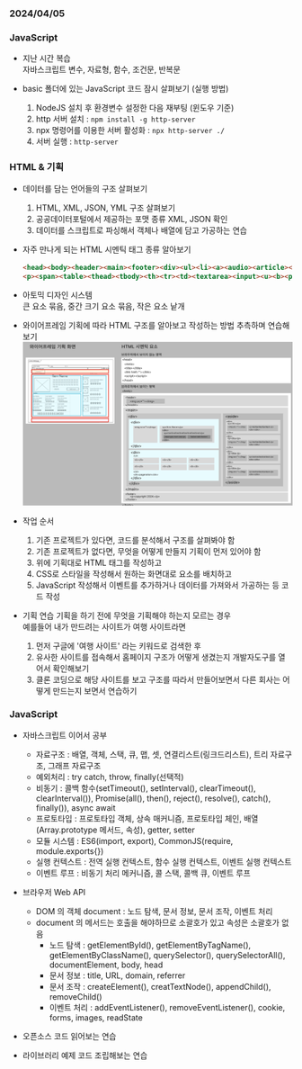 ### 2024/04/05

### JavaScript

- 지난 시간 복습  
  자바스크립트 변수, 자료형, 함수, 조건문, 반복문

- basic 폴더에 있는 JavaScript 코드 잠시 살펴보기 (실행 방법)  
  1. NodeJS 설치 후 환경변수 설정한 다음 재부팅 (윈도우 기준)
  2. http 서버 설치 : `npm install -g http-server`
  3. npx 명령어를 이용한 서버 활성화 : `npx http-server ./`
  4. 서버 실행 : `http-server`

### HTML & 기획

- 데이터를 담는 언어들의 구조 살펴보기  
  1. HTML, XML, JSON, YML 구조 살펴보기
  2. 공공데이터포털에서 제공하는 포맷 종류 XML, JSON 확인
  3. 데이터를 스크립트로 파싱해서 객체나 배열에 담고 가공하는 연습  

- 자주 만나게 되는 HTML 시멘틱 태그 종류 알아보기
  ```html
  <head><body><header><main><footer><div><ul><li><a><audio><article><br/><hr/><img><nav><progress><option><select><option>
  <p><span><table><thead><tbody><th><tr><td><textarea><input><u><b><pre><ol>
  ```

- 아토믹 디자인 시스템  
  큰 요소 묶음, 중간 크기 요소 묶음, 작은 요소 낱개

- 와이어프레임 기획에 따라 HTML 구조를 알아보고 작성하는 방법 추측하며 연습해보기
  ![alt text](./img/image.png)

- 작업 순서
  1. 기존 프로젝트가 있다면, 코드를 분석해서 구조를 살펴봐야 함
  2. 기존 프로젝트가 없다면, 무엇을 어떻게 만들지 기획이 먼저 있어야 함
  3. 위에 기획대로 HTML 태그를 작성하고
  4. CSS로 스타일을 작성해서 원하는 화면대로 요소를 배치하고
  5. JavaScript 작성해서 이벤트를 추가하거나 데이터를 가져와서 가공하는 등 코드 작성

- 기획 연습
  기획을 하기 전에 무엇을 기획해야 하는지 모르는 경우  
  예를들어 내가 만드려는 사이트가 여행 사이트라면

  1. 먼저 구글에 '여행 사이트' 라는 키워드로 검색한 후
  2. 유사한 사이트를 접속해서 홈페이지 구조가 어떻게 생겼는지 개발자도구를 열어서 확인해보기
  3. 클론 코딩으로 해당 사이트를 보고 구조를 따라서 만들어보면서 다른 회사는 어떻게 만드는지 보면서 연습하기

### JavaScript

- 자바스크립트 이어서 공부
  - 자료구조 : 배열, 객체, 스택, 큐, 맵, 셋, 연결리스트(링크드리스트), 트리 자료구조, 그래프 자료구조
  - 예외처리 : try catch, throw, finally(선택적)
  - 비동기 : 콜백 함수(setTimeout(), setInterval(), clearTimeout(), clearInterval()), Promise(all(), then(), reject(), resolve(), catch(), finally()), async await
  - 프로토타입 : 프로토타입 객체, 상속 매커니즘, 프로토타입 체인, 배열(Array.prototype 메서드, 속성), getter, setter
  - 모듈 시스템 : ES6(import, export), CommonJS(require, module.exports{})
  - 실행 컨텍스트 : 전역 실행 컨텍스트, 함수 실행 컨텍스트, 이벤트 실행 컨텍스트
  - 이벤트 루프 : 비동기 처리 메커니즘, 콜 스택, 콜백 큐, 이벤트 루프

- 브라우저 Web API  
  - DOM 의 객체 document : 노드 탐색, 문서 정보, 문서 조작, 이벤트 처리
  - document 의 메서드는 호출을 해야하므로 소괄호가 있고 속성은 소괄호가 없음  
    - 노드 탐색 : getElementById(), getElementByTagName(), getElementByClassName(), querySelector(), querySelectorAll(), documentElement, body, head
    - 문서 정보 : title, URL, domain, referrer
    - 문서 조작 : createElement(), creatTextNode(), appendChild(), removeChild()
    - 이벤트 처리 : addEventListener(), removeEventListener(), cookie, forms, images, readState

- 오픈소스 코드 읽어보는 연습
- 라이브러리 예제 코드 조립해보는 연습